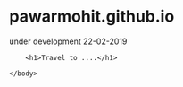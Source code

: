 # pawarmohit.github.io
under development   22-02-2019
<!DOCTYPE html>
<html>
    <head>
        <meta charset="utf-8">
        <title>Project: Travel webpage</title>
    </head>
    <body>
    
        <h1>Travel to ....</h1>
        
    </body>
</html>
